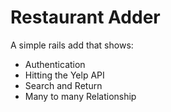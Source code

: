 # Restaurant Adder

A simple rails add that shows:

* Authentication
* Hitting the Yelp API
* Search and Return
* Many to many Relationship
